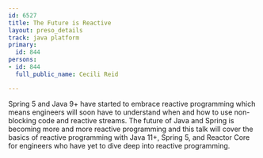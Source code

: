 ```yaml
---
id: 6527
title: The Future is Reactive
layout: preso_details
track: java platform
primary:
  id: 844
persons:
- id: 844
  full_public_name: Cecili Reid

---
```

Spring 5 and Java 9+ have started to embrace reactive programming which means engineers will soon have to understand when and how to use non-blocking code and reactive streams. The future of Java and Spring is becoming more and more reactive programming and this talk will cover the basics of reactive programming with Java 11+, Spring 5, and Reactor Core for engineers who have yet to dive deep into reactive programming.